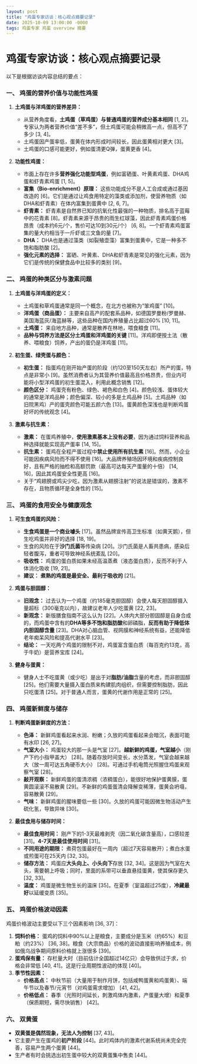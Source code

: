 ```yaml
---
layout: post
title: "鸡蛋专家访谈：核心观点摘要记录"
date: 2025-10-09 13:00:00 -0000
tags: 鸡蛋专家 鸡蛋 overview 摘要
---
```



# 鸡蛋专家访谈：核心观点摘要记录

以下是根据访谈内容总结的要点：

### 一、 鸡蛋的营养价值与功能性鸡蛋

1.  **土鸡蛋与洋鸡蛋的营养差异：**
    *   从营养角度看，**土鸡蛋（草鸡蛋）与普通鸡蛋的营养成分基本相同** [1, 2]。专家认为两者营养价值“差不多”，但土鸡蛋可能会稍微高一点，但高不了多少 [3, 4]。
    *   土鸡蛋因产蛋率低，蛋黄在体内形成时间较长，因此蛋黄相对更大 [3]。
    *   土鸡蛋的口感可能更好，例如蛋清更Q弹，蛋黄更香 [4]。

2.  **功能性鸡蛋：**
    *   市面上存在许多**营养强化功能型鸡蛋**，例如富硒蛋、叶黄素鸡蛋、DHA鸡蛋和虾青素鸡蛋 [1, 5]。
    *   **富集（Bio-enrichment）原理：** 这些功能成分不是人工合成或通过基因改造的 [6]。它们是通过让鸡食用特定的藻类或添加剂，使营养物质（如DHA和虾青素）在体内富集到蛋黄中 [2, 6, 7]。
    *   **虾青素：** 虾青素是自然界已知的抗氧化性最强的一种物质，排名高于蓝莓中的花青素 [8]。虾青素来源于昂贵的雨生红球藻，因此虾青素鸡蛋价格昂贵（成本约6元/个，售价可达10到30元/个） [6, 8]。一个虾青素鸡蛋富集的量大约相当于一斤虾或三文鱼的量 [7]。
    *   **DHA：** DHA也是通过藻类（如裂殖壶藻）富集到蛋黄中，它是一种多不饱和脂肪酸 [2]。
    *   **强化元素的选择：** 富硒、叶黄素、DHA和虾青素是常见的强化元素，因为它们是传统的保健食品中比较多的类别 [9]。

### 二、 鸡蛋的种类区分与激素问题

1.  **土鸡蛋与洋鸡蛋的定义：**
    *   土鸡蛋和草鸡蛋通常是同一个概念，在北方也被称为“笨鸡蛋” [10]。
    *   **洋鸡蛋（商品蛋）：** 主要来自高产的配套系品种，如德国罗曼粉/罗曼赫、美国海蓝灰/海蓝赫等，这些品种在国内养殖量占比超过60% [10, 11]。
    *   **土鸡蛋：** 来自地方品种，通常是散养在林地，喂食粮食 [11]。
    *   **品种与饲养方法是区分土鸡蛋和洋鸡蛋的关键** [11]。洋鸡即便按土法（散养、喂粮食）饲养，产出的蛋仍是洋鸡蛋 [11]。

2.  **初生蛋、绿壳蛋与颜色：**
    *   **初生蛋：** 指蛋鸡在刚开始产蛋的阶段（约120至150天左右）所产的蛋，特点是非常小 [9]。虽然消费者认为其营养价值最高且价格昂贵，但业内可能将小型洋鸡蛋的初生蛋混入，利用此概念销售 [12]。
    *   **颜色区分：** 鸡蛋壳有粉色、绿色、褐色和白色 [4]。颜色较浅、蛋体较大的通常是洋鸡品种；颜色偏深、较小的多是土鸡品种 [5]。土鸡品种（如旧院黑鸡）产的蛋壳颜色可能五颜六色 [13]。蛋黄颜色深浅也是判断鸡蛋好坏的传统观念 [4]。

3.  **激素与抗生素：**
    *   **激素：** 在蛋鸡养殖中，**使用激素基本上没有必要**，因为通过饲料营养和品种选择就能实现高产蛋率 [14, 15]。
    *   **抗生素：** 蛋鸡在全程产蛋过程中**禁止使用所有抗生素** [16]。然而，小企业可能因疾病风险而不得不使用 [16]。大品牌养殖场因环境和疾病控制良好，且有严格的抽检和高额罚款（最高可达每天产蛋量的十倍） [14, 16]，因此其鸡蛋安全性更高 [16]。
    *   关于“鸡翅膀或鸡尖少吃，因为激素从翅膀注射”的说法是错误的，激素不存在，且物质循环是全身性的 [15]。

### 三、 鸡蛋的食用安全与健康观念

1.  **可生食鸡蛋的风险：**
    *   **生食鸡蛋是一个商业噱头** [17]。虽然品牌宣传高卫生标准（如黄天鹅），但生吃鸡蛋并非好的选择 [18, 19]。
    *   生食的风险在于**沙门氏菌**等传染病 [20]。沙门氏菌是人畜共患病，感染后轻者腹泻，重者可导致神经系统紊乱 [20]。
    *   **吸收性：** 鸡蛋的蛋白质如果未经高温蒸煮（液态蛋白质），反而不利于人体消化吸收 [19, 21]。
    *   **建议：** **煮熟的鸡蛋是最安全、最利于吸收的** [21]。

2.  **鸡蛋与胆固醇：**
    *   **旧观念：** 过去认为一个鸡蛋（约185毫克胆固醇）会使人每天胆固醇摄入量超标（300毫克以内），故建议老年人少吃蛋黄 [22, 23]。
    *   **新观念：** 新版膳食指南不这么认为 [22]。人体内大部分胆固醇是自身合成的，而鸡蛋中含有的**DHA等多不饱和脂肪酸**和卵磷脂，**反而有助于降低体内胆固醇含量** [23]。DHA对心脑血管、视网膜和神经系统有益，还能降低老年痴呆风险和提高代谢水平 [23]。
    *   **结论：** 一天吃两个鸡蛋的限制不对，鸡蛋富含蛋白质（每百克约13克，高于牛奶）是营养宝库 [24]。

3.  **健身与蛋黄：**
    *   健身人士不吃蛋黄（或少吃）是出于对**脂肪/油脂**含量的考虑，而非胆固醇 [25]。他们需要大量摄入蛋白质来构建肌肉组织，但需要控制脂肪，因此只吃蛋清 [25]。对于普通人而言，蛋黄的代谢作用是正常的 [25]。

### 四、 鸡蛋新鲜度与储存

1.  **判断鸡蛋新鲜度的方法：**
    *   **色泽：** 新鲜鸡蛋看起来水润、粉嫩；久放的鸡蛋看起来会暗沉，表面可能有水印 [26, 27]。
    *   **气室大小：** 鸡蛋较大的那一头是气室 [27]。**越新鲜的鸡蛋，气室越小**（刚产下约小指甲盖大） [28]。随着存放时间变长，水分蒸发，气室会越来越大（放一周可达五角硬币大小） [28]。可通过手机电筒光照握住鸡蛋来观察气室 [28]。
    *   **敲开观察：** 新鲜鸡蛋的蛋清浓稠（浓稠蛋白），能很好地保护蛋黄膜，蛋黄圆滚滚不易散黄 [29]。不新鲜的鸡蛋蛋清会降解变稀薄，蛋黄会坍塌，容易散黄 [29]。
    *   **气味：** 新鲜鸡蛋的腥味要低一些 [30]。久放的鸡蛋可能因微生物活动产生硫化氢，导致异味 [30]。

2.  **最佳食用与储存时间：**
    *   **最佳食用时间：** 刚产下的1-3天最难剥壳（因二氧化碳含量高），口感较差 [31]。**4-7天是最佳使用时间** [31]。
    *   **不同用途的期限：** 煮荷包蛋最好在一周内（超过7天容易散开）；煮白水蛋或煎蛋可在25天内 [32, 33]。
    *   **储存方法：** 鸡蛋应**大头向上、小头向下**存放 [32, 34]。这是因为气室在大头，需要朝上呼吸；同时，里面的系带可以垂直悬挂蛋黄，使其保存更久 [32, 33]。
    *   **温度：** 鸡蛋是微生物生长的温床 [35]。在夏季（室温超过25度），**冷藏最好**以延缓变质 [35]。

### 五、 鸡蛋价格波动因素

鸡蛋价格波动主要受以下三个因素影响 [36, 37]：

1.  **饲料价格：** 蛋鸡的饲料中90%以上是粮食，主要成分是玉米（约65%）和豆粕（约23%） [36, 38]。粮食（大宗商品）价格的波动直接影响养殖成本，例如俄乌战争期间原料价格就上涨很多 [39]。
2.  **蛋鸡保有量：** 存栏量大时（目前估计全国超过14亿只）会导致供过于求，价格会非常低 [40, 41]。这是行业周期性波动的体现 [40]。
3.  **季节性因素：**
    *   **价格高点：** 中秋节前（大量用于制作月饼，包括咸鸭蛋黄和鸡蛋黄）、端午节以及春节/元宵节（对鸡蛋需求增加） [41, 42]。
    *   **价格低点：** 春季（光照时间延长，刺激鸡体内激素，产蛋量大增）和夏季（保质期短，需尽快销售） [42]。

### 六、 双黄蛋

*   **双黄蛋是偶然现象，无法人为控制** [37, 43]。
*   它主要产生在蛋鸡的**初产阶段** [44]。此时鸡体内的激素代谢系统尚未完全完善，容易产生两个蛋黄 [44]。
*   生产者有时会挑选出初生蛋中较大的双黄蛋集中售卖 [44]。
